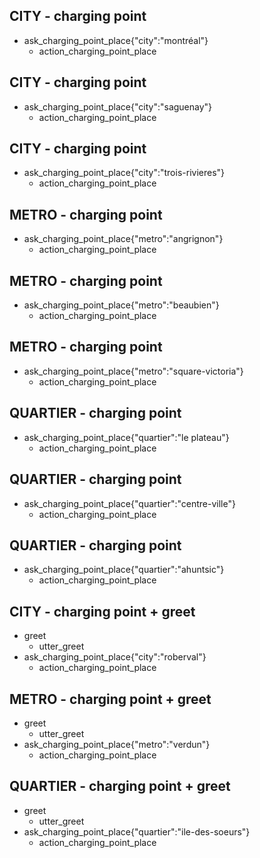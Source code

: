 ## CITY - charging point
* ask_charging_point_place{"city":"montréal"}
  - action_charging_point_place

## CITY - charging point
* ask_charging_point_place{"city":"saguenay"}
  - action_charging_point_place

## CITY - charging point
* ask_charging_point_place{"city":"trois-rivieres"}
  - action_charging_point_place

## METRO - charging point
* ask_charging_point_place{"metro":"angrignon"}
  - action_charging_point_place

## METRO - charging point
* ask_charging_point_place{"metro":"beaubien"}
  - action_charging_point_place

## METRO - charging point
* ask_charging_point_place{"metro":"square-victoria"}
  - action_charging_point_place

## QUARTIER - charging point
* ask_charging_point_place{"quartier":"le plateau"}
  - action_charging_point_place

## QUARTIER - charging point
* ask_charging_point_place{"quartier":"centre-ville"}
  - action_charging_point_place

## QUARTIER - charging point
* ask_charging_point_place{"quartier":"ahuntsic"}
  - action_charging_point_place


## CITY - charging point + greet
* greet
  - utter_greet
* ask_charging_point_place{"city":"roberval"}
  - action_charging_point_place

## METRO - charging point + greet
* greet
  - utter_greet
* ask_charging_point_place{"metro":"verdun"}
  - action_charging_point_place

## QUARTIER - charging point + greet
* greet
  - utter_greet
* ask_charging_point_place{"quartier":"ile-des-soeurs"}
  - action_charging_point_place
